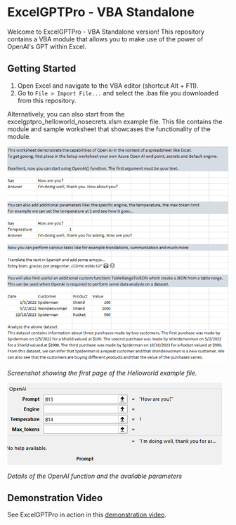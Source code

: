 # ExcelGPTPro - VBA Standalone

Welcome to ExcelGPTPro - VBA Standalone version! This repository contains a VBA module that allows you to make use of the power of OpenAI's GPT within Excel. 

## Getting Started

1. Open Excel and navigate to the VBA editor (shortcut Alt + F11).
2. Go to `File > Import File...` and select the .bas file you downloaded from this repository.

Alternatively, you can also start from the excelgptpro_helloworld_nosecrets.xlsm example file. This file contains the module and sample worksheet that showcases the functionality of the module.

![Screenshot of ExcelGPTPro](./screenshots/helloworld_1.png)

*Screenshot showing the first page of the Helloworld example file.*

![Screenshot of ExcelGPTPro](./screenshots/helloworld_2.png)

*Details of the OpenAI function and the available parameters*

## Demonstration Video

See ExcelGPTPro in action in this [demonstration video](https://www.veed.io/view/f1c63389-762b-4f8f-babb-ebe7988e62d4?panel=share).